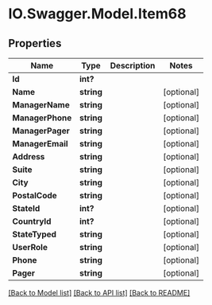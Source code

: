 # IO.Swagger.Model.Item68
## Properties

Name | Type | Description | Notes
------------ | ------------- | ------------- | -------------
**Id** | **int?** |  | 
**Name** | **string** |  | [optional] 
**ManagerName** | **string** |  | [optional] 
**ManagerPhone** | **string** |  | [optional] 
**ManagerPager** | **string** |  | [optional] 
**ManagerEmail** | **string** |  | [optional] 
**Address** | **string** |  | [optional] 
**Suite** | **string** |  | [optional] 
**City** | **string** |  | [optional] 
**PostalCode** | **string** |  | [optional] 
**StateId** | **int?** |  | [optional] 
**CountryId** | **int?** |  | [optional] 
**StateTyped** | **string** |  | [optional] 
**UserRole** | **string** |  | [optional] 
**Phone** | **string** |  | [optional] 
**Pager** | **string** |  | [optional] 

[[Back to Model list]](../README.md#documentation-for-models) [[Back to API list]](../README.md#documentation-for-api-endpoints) [[Back to README]](../README.md)

